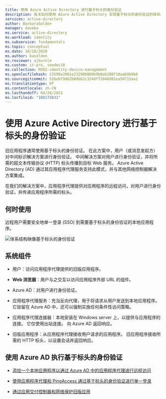 ```yaml
---
title: 使用 Azure Active Directory 进行基于标头的身份验证
description: 有关如何使用 Azure Active Directory 实现基于标头的身份验证的体系结构指南。
services: active-directory
author: BarbaraSelden
manager: daveba
ms.service: active-directory
ms.workload: identity
ms.subservice: fundamentals
ms.topic: conceptual
ms.date: 10/10/2020
ms.author: baselden
ms.reviewer: ajburnle
ms.custom: it-pro, seodec18
ms.collection: M365-identity-device-management
ms.openlocfilehash: 23598a3901e23290b860b9b0ab280710aab9b9b6
ms.sourcegitcommit: 516eb79d62b8dbb2c324dff2048d01ea50715aa1
ms.translationtype: HT
ms.contentlocale: zh-CN
ms.lasthandoff: 04/28/2021
ms.locfileid: "108175831"
---
```

# <a name="header-based-authentication-with-azure-active-directory"></a>使用 Azure Active Directory 进行基于标头的身份验证

旧应用程序通常使用基于标头的身份验证。 在此方案中，用户（或消息发起方）对中间标识解决方案进行身份验证。 中间解决方案对用户进行身份验证，并将所需的超文本传输协议 (HTTP) 标头传播到目标 Web 服务。 Azure Active Directory (AD) 通过其应用程序代理服务支持此模式，并与其他网络控制器解决方案集成。 

在我们的解决方案中，应用程序代理提供对应用程序的远程访问，对用户进行身份验证，并传递应用程序所需的标头。 

## <a name="use-when"></a>何时使用

远程用户需要安全地单一登录 (SSO) 到需要基于标头的身份验证的本地应用程序。

![体系结构映像基于标头的身份验证](./media/authentication-patterns/header-based-auth.png)

## <a name="components-of-system"></a>系统组件

* 用户：访问应用程序代理提供的旧版应用程序。

* **Web 浏览器**：用户与之交互以访问应用程序外部 URL 的组件。

* Azure AD：对用户进行身份验证。 

* 应用程序代理服务：充当反向代理，用于将请求从用户发送到本地应用程序。 它驻留在 Azure AD 中，还可以强制实施任何条件性访问策略。

* 应用程序代理连接器：本地安装在 Windows server 上，以提供与应用程序的连接。 它仅使用出站连接。 向 Azure AD 返回响应。

* 旧版应用程序：从应用程序代理接收用户请求的应用程序。 旧应用程序接收所需的 HTTP 标头，以设置会话并返回响应。 

## <a name="implement-header-based-authentication-with-azure-ad"></a>使用 Azure AD 执行基于标头的身份验证

* [添加一个本地应用程序以通过 Azure AD 中的应用程序代理进行远程访问](../app-proxy/application-proxy-add-on-premises-application.md)  

* [使用应用程序代理和 PingAccess 通过基于标头的身份验证进行单一登录](../manage-apps/application-proxy-configure-single-sign-on-with-headers.md) 

* [通过应用交付控制器和网络保护旧版应用](../manage-apps/secure-hybrid-access.md)